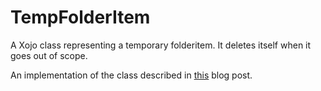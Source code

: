 # TempFolderItem
A Xojo class representing a temporary folderitem. It deletes itself when it goes out of scope.

An implementation of the class described in [this](https://blog.xojo.com/2021/03/11/auto-deleting-temporary-files/) blog post.
